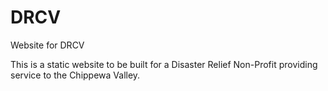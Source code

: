 # DRCV
Website for DRCV

This is a static website to be built for a Disaster Relief Non-Profit providing service to the Chippewa Valley.
